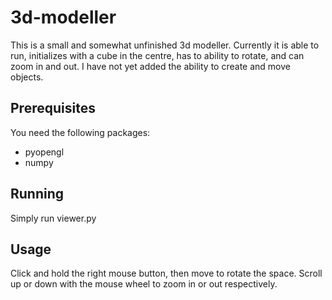 # 3d-modeller

This is a small and somewhat unfinished 3d modeller. 
Currently it is able to run, initializes with a cube in the centre, has to ability to rotate, and can zoom in and out. I have not yet added the ability to create and move objects.

## Prerequisites
You need the following packages:
- pyopengl
- numpy

## Running
Simply run viewer.py

## Usage
Click and hold the right mouse button, then move to rotate the space. Scroll up or down with the mouse wheel to zoom in or out respectively.
